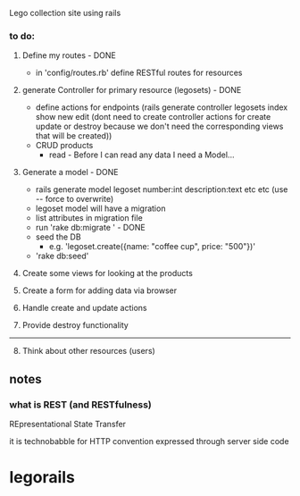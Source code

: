 Lego collection site using rails

### to do:

1. Define my routes - DONE
	- in 'config/routes.rb' define RESTful routes for resources
2. generate Controller for primary resource (legosets) - DONE
	- define actions for endpoints (rails generate controller legosets index show new edit (dont need to create controller actions for create update or destroy because we don't need the corresponding views that will be created))
	- CRUD products
		- read - Before I can read any data I need a Model...
3.  Generate a model - DONE
	- rails generate model legoset number:int description:text etc etc (use -- force to overwrite)
	- legoset model will have a migration
	- list attributes in migration file
	- run 'rake db:migrate ' - DONE
	- seed the DB
		- e.g. 'legoset.create({name: "coffee cup", price: "500"})'
	- 'rake db:seed'

4. Create some views for looking at the products

5. Create a form for adding data via browser

6. Handle create and update actions

7. Provide destroy functionality

---

8. Think about other resources (users)

## notes
### what is REST (and RESTfulness)

REpresentational State Transfer

it is technobabble for HTTP convention expressed through server side code

# legorails


